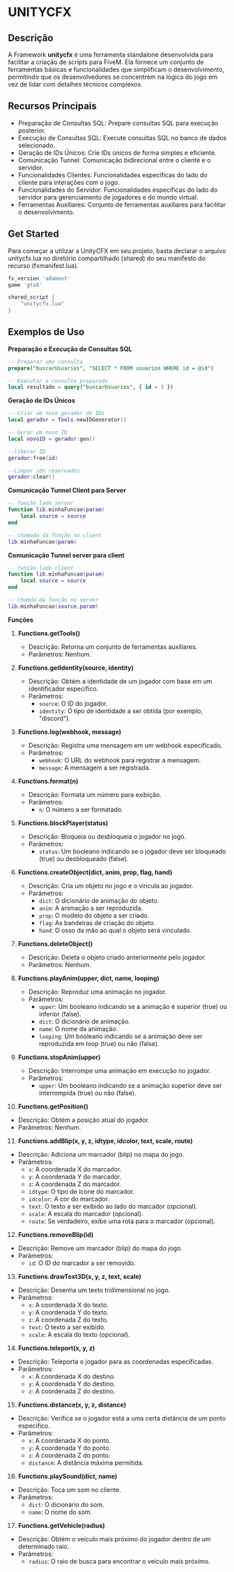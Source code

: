 # UNITYCFX
## Descrição
A Framework **unitycfx** é uma ferramenta standalone desenvolvida para facilitar a criação de scripts para FiveM. Ela fornece um conjunto de ferramentas básicas e funcionalidades que simplificam o desenvolvimento, permitindo que os desenvolvedores se concentrem na lógica do jogo em vez de lidar com detalhes técnicos complexos.

## Recursos Principais
- Preparação de Consultas SQL: Prepare consultas SQL para execução posterior. 
- Execução de Consultas SQL: Execute consultas SQL no banco de dados selecionado.
- Geração de IDs Únicos: Crie IDs únicos de forma simples e eficiente.
- Comunicação Tunnel: Comunicação bidirecional entre o cliente e o servidor.
- Funcionalidades Clientes: Funcionalidades específicas do lado do cliente para interações com o jogo.
- Funcionalidades do Servidor: Funcionalidades específicas do lado do servidor para gerenciamento de jogadores e do mundo virtual.
- Ferramentas Auxiliares: Conjunto de ferramentas auxiliares para facilitar o desenvolvimento.
## Get Started
Para começar a utilizar a UnityCFX em seu projeto, basta declarar o arquivo unitycfx.lua no diretório compartilhado (shared) do seu manifesto do recurso (fxmanifest.lua).
```lua
fx_version 'adamant' 
game 'gta5'

shared_script {
    "unitycfx.lua"
}
```
## Exemplos de Uso
**Preparação e Execução de Consultas SQL**
```sql
-- Preparar uma consulta
prepare("buscarUsuarios", "SELECT * FROM usuarios WHERE id = @id")

-- Executar a consulta preparada
local resultado = query("buscarUsuarios", { id = 5 })
```
**Geração de IDs Únicos**
```lua
-- Criar um novo gerador de IDs
local gerador = Tools.newIDGenerator()

-- Gerar um novo ID
local novoID = gerador:gen()

--liberar ID
gerador:free(id)

--Limpar ids reservados
gerador:clear()
```
**Comunicação Tunnel Client para Server**
```lua
-- função lado server
function lib.minhaFuncao(param)
    local source = source
end

-- chamada da função no client
lib.minhaFuncao(param)
```
**Comunicação Tunnel server para client**
```lua
-- função lado client
function lib.minhaFuncao(param)
    local source = source
end

-- chamda da função no server
lib.minhaFuncao(source,param)
```
**Funções**
1. **Functions.getTools()**
   - Descrição: Retorna um conjunto de ferramentas auxiliares.
   - Parâmetros: Nenhum.

2. **Functions.getIdentity(source, identity)**
   - Descrição: Obtém a identidade de um jogador com base em um identificador específico.
   - Parâmetros:
     - `source`: O ID do jogador.
     - `identity`: O tipo de identidade a ser obtida (por exemplo, "discord").

3. **Functions.log(webhook, message)**
   - Descrição: Registra uma mensagem em um webhook especificado.
   - Parâmetros:
     - `webhook`: O URL do webhook para registrar a mensagem.
     - `message`: A mensagem a ser registrada.

4. **Functions.format(n)**
   - Descrição: Formata um número para exibição.
   - Parâmetros:
     - `n`: O número a ser formatado.

5. **Functions.blockPlayer(status)**
   - Descrição: Bloqueia ou desbloqueia o jogador no jogo.
   - Parâmetros:
     - `status`: Um booleano indicando se o jogador deve ser bloqueado (true) ou desbloqueado (false).

6. **Functions.createObject(dict, anim, prop, flag, hand)**
   - Descrição: Cria um objeto no jogo e o vincula ao jogador.
   - Parâmetros:
     - `dict`: O dicionário de animação do objeto.
     - `anim`: A animação a ser reproduzida.
     - `prop`: O modelo do objeto a ser criado.
     - `flag`: As bandeiras de criação do objeto.
     - `hand`: O osso da mão ao qual o objeto será vinculado.

7. **Functions.deleteObject()**
   - Descrição: Deleta o objeto criado anteriormente pelo jogador.
   - Parâmetros: Nenhum.

8. **Functions.playAnim(upper, dict, name, looping)**
   - Descrição: Reproduz uma animação no jogador.
   - Parâmetros:
     - `upper`: Um booleano indicando se a animação é superior (true) ou inferior (false).
     - `dict`: O dicionário de animação.
     - `name`: O nome da animação.
     - `looping`: Um booleano indicando se a animação deve ser reproduzida em loop (true) ou não (false).

9. **Functions.stopAnim(upper)**
   - Descrição: Interrompe uma animação em execução no jogador.
   - Parâmetros:
     - `upper`: Um booleano indicando se a animação superior deve ser interrompida (true) ou não (false).

10. **Functions.getPosition()**
   - Descrição: Obtém a posição atual do jogador.
   - Parâmetros: Nenhum.

11. **Functions.addBlip(x, y, z, idtype, idcolor, text, scale, route)**
   - Descrição: Adiciona um marcador (blip) no mapa do jogo.
   - Parâmetros:
     - `x`: A coordenada X do marcador.
     - `y`: A coordenada Y do marcador.
     - `z`: A coordenada Z do marcador.
     - `idtype`: O tipo de ícone do marcador.
     - `idcolor`: A cor do marcador.
     - `text`: O texto a ser exibido ao lado do marcador (opcional).
     - `scale`: A escala do marcador (opcional).
     - `route`: Se verdadeiro, exibe uma rota para o marcador (opcional).

12. **Functions.removeBlip(id)**
   - Descrição: Remove um marcador (blip) do mapa do jogo.
   - Parâmetros:
     - `id`: O ID do marcador a ser removido.

13. **Functions.drawText3D(x, y, z, text, scale)**
   - Descrição: Desenha um texto tridimensional no jogo.
   - Parâmetros:
     - `x`: A coordenada X do texto.
     - `y`: A coordenada Y do texto.
     - `z`: A coordenada Z do texto.
     - `text`: O texto a ser exibido.
     - `scale`: A escala do texto (opcional).

14. **Functions.teleport(x, y, z)**
   - Descrição: Teleporta o jogador para as coordenadas especificadas.
   - Parâmetros:
     - `x`: A coordenada X do destino.
     - `y`: A coordenada Y do destino.
     - `z`: A coordenada Z do destino.

15. **Functions.distance(x, y, z, distance)**
   - Descrição: Verifica se o jogador está a uma certa distância de um ponto específico.
   - Parâmetros:
     - `x`: A coordenada X do ponto.
     - `y`: A coordenada Y do ponto.
     - `z`: A coordenada Z do ponto.
     - `distance`: A distância máxima permitida.

16. **Functions.playSound(dict, name)**
   - Descrição: Toca um som no cliente.
   - Parâmetros:
     - `dict`: O dicionário do som.
     - `name`: O nome do som.

17. **Functions.getVehicle(radius)**
   - Descrição: Obtém o veículo mais próximo do jogador dentro de um determinado raio.
   - Parâmetros:
     - `radius`: O raio de busca para encontrar o veículo mais próximo.



